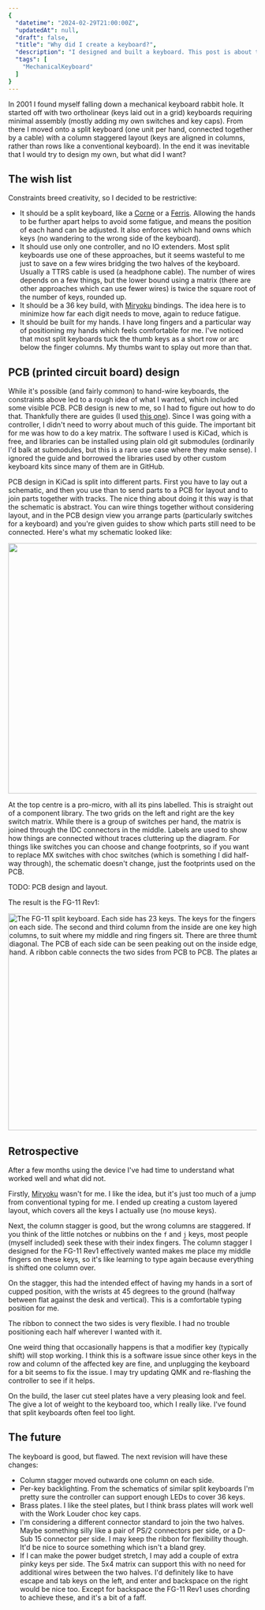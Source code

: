 ```yaml
---
{
  "datetime": "2024-02-29T21:00:00Z",
  "updatedAt": null,
  "draft": false,
  "title": "Why did I create a keyboard?",
  "description": "I designed and built a keyboard. This post is about the process of designing and building it, and a retrospective after using it for a few months.",
  "tags": [
    "MechanicalKeyboard"
  ]
}
---
```

In 2001 I found myself falling down a mechanical keyboard rabbit hole. It
started off with two ortholinear (keys laid out in a grid) keyboards requiring
minimal assembly (mostly adding my own switches and key caps). From there I
moved onto a split keyboard (one unit per hand, connected together by a cable)
with a column staggered layout (keys are aligned in columns, rather than rows
like a conventional keyboard). In the end it was inevitable that I would try to
design my own, but what did I want?

## The wish list

Constraints breed creativity, so I decided to be restrictive:

- It should be a split keyboard, like a [Corne] or a [Ferris]. Allowing
  the hands to be further apart helps to avoid some fatigue, and means the
  position of each hand can be adjusted. It also enforces which hand owns which
  keys (no wandering to the wrong side of the keyboard).
- It should use only one controller, and no IO extenders. Most split keyboards
  use one of these approaches, but it seems wasteful to me just to save on a few
  wires bridging the two halves of the keyboard. Usually a TTRS cable is used
  (a headphone cable). The number of wires depends on a few things, but the
  lower bound using a matrix (there are other approaches which can use fewer
  wires) is twice the square root of the number of keys, rounded up.
- It should be a 36 key build, with [Miryoku] bindings. The idea here is to
  minimize how far each digit needs to move, again to reduce fatigue.
- It should be built for my hands. I have long fingers and a particular way of
  positioning my hands which feels comfortable for me. I've noticed that most
  split keyboards tuck the thumb keys as a short row or arc below the finger
  columns. My thumbs want to splay out more than that.

## PCB (printed circuit board) design

While it's possible (and fairly common) to hand-wire keyboards, the constraints
above led to a rough idea of what I wanted, which included some visible PCB. PCB
design is new to me, so I had to figure out how to do that. Thankfully there are
guides (I used [this one][pcb-design]). Since I was going with a controller, I
didn't need to worry about much of this guide. The important bit for me was how
to do a key matrix. The software I used is KiCad, which is free, and libraries
can be installed using plain old git submodules (ordinarily I'd balk at
submodules, but this is a rare use case where they make sense). I ignored the
guide and borrowed the libraries used by other custom keyboard kits since many
of them are in GitHub.

PCB design in KiCad is split into different parts. First you have to lay out a
schematic, and then you use than to send parts to a PCB for layout and to join
parts together with tracks. The nice thing about doing it this way is that the
schematic is abstract. You can wire things together without considering layout,
and in the PCB design view you arrange parts (particularly switches for a
keyboard) and you're given guides to show which parts still need to be
connected. Here's what my schematic looked like:

<img src="/images/fg-11-rev1-schematic.png" width="800" height="508" lazy>

At the top centre is a pro-micro, with all its pins labelled. This is straight
out of a component library. The two grids on the left and right are the key
switch matrix. While there is a group of switches per hand, the matrix is joined
through the IDC connectors in the middle. Labels are used to show how things are
connected without traces cluttering up the diagram. For things like switches you
can choose and change footprints, so if you want to replace MX switches with
choc switches (which is something I did half-way through), the schematic doesn't
change, just the footprints used on the PCB.

TODO: PCB design and layout.

The result is the FG-11 Rev1:

<picture>
  <source type="image/avif" srcset="/images/1665735132683.avif /images/1665735132683-2x.avif 2x">
  <source type="image/webp" srcset="/images/1665735132683.webp /images/1665735132683-2x.webp 2x">
  <img class="u-photo" src="/images/1665735132683.jpeg" alt="The FG-11 split keyboard. Each side has 23 keys. The keys for the fingers are layed out in five columns or three rows on each side. The second and third column from the inside are one key higher further from the typist than the other columns, to suit where my middle and ring fingers sit. There are three thumb keys on each side, arranged along a diagonal. The PCB of each side can be seen peaking out on the inside edge, and the controller can be seen on the left hand. A ribbon cable connects the two sides from PCB to PCB. The plates are stainless steel and key caps white." width="800" height="440" loading="lazy">
</picture>

## Retrospective

After a few months using the device I've had time to understand what worked well
and what did not.

Firstly, [Miryoku] wasn't for me. I like the idea, but it's just too much of a
jump from conventional typing for me. I ended up creating a custom layered
layout, which covers all the keys I actually use (no mouse keys).

Next, the column stagger is good, but the wrong columns are staggered. If you
think of the little notches or nubbins on the `f` and `j` keys, most people
(myself included) seek these with their index fingers. The column stagger I
designed for the FG-11 Rev1 effectively wanted makes me place my middle fingers
on these keys, so it's like learning to type again because everything is shifted
one column over.

On the stagger, this had the intended effect of having my hands in a sort of
cupped position, with the wrists at 45 degrees to the ground (halfway between
flat against the desk and vertical). This is a comfortable typing position for
me.

The ribbon to connect the two sides is very flexible. I had no trouble
positioning each half wherever I wanted with it.

One weird thing that occasionally happens is that a modifier key (typically
shift) will stop working. I think this is a software issue since other keys in
the row and column of the affected key are fine, and unplugging the keyboard for
a bit seems to fix the issue. I may try updating QMK and re-flashing the
controller to see if it helps.

On the build, the laser cut steel plates have a very pleasing look and feel. The
give a lot of weight to the keyboard too, which I really like. I've found that
split keyboards often feel too light.

## The future

The keyboard is good, but flawed. The next revision will have these changes:

- Column stagger moved outwards one column on each side.
- Per-key backlighting. From the schematics of similar split keyboards I'm
  pretty sure the controller can support enough LEDs to cover 36 keys.
- Brass plates. I like the steel plates, but I think brass plates will work well
  with the Work Louder choc key caps.
- I'm considering a different connector standard to join the two halves. Maybe
  something silly like a pair of PS/2 connectors per side, or a D-Sub 15
  connector per side. I may keep the ribbon for flexibility though. It'd be nice
  to source something which isn't a bland grey.
- If I can make the power budget stretch, I may add a couple of extra pinky keys
  per side. The 5x4 matrix can support this with no need for additional wires
  between the two halves. I'd definitely like to have escape and tab keys on the
  left, and enter and backspace on the right would be nice too. Except for
  backspace the FG-11 Rev1 uses chording to achieve these, and it's a bit of a
  faff.

[Corne]: https://github.com/foostan/crkbd
[Ferris]: https://github.com/pierrechevalier83/ferris
[Miryoku]: https://github.com/manna-harbour/miryoku
[arcade-controls]: /blog/making-arcade-controls-arduino-leonardo-code
[pcb-design]: https://github.com/ruiqimao/keyboard-pcb-guide


[Preonic from Drop]: https://drop.com/buy/preonic-mechanical-keyboard
[Susuwatari keycaps]: https://drop.com/buy/drop-matt3o-mt3-susuwatari-custom-keycap-set
[Planck]: https://drop.com/buy/planck-mechanical-keyboard?searchId=cd436abf4ec8fb2efae64ce9c7401ae8
[Sofle]: https://github.com/josefadamcik/SofleKeyboard
[QMK]: https://qmk.fm
